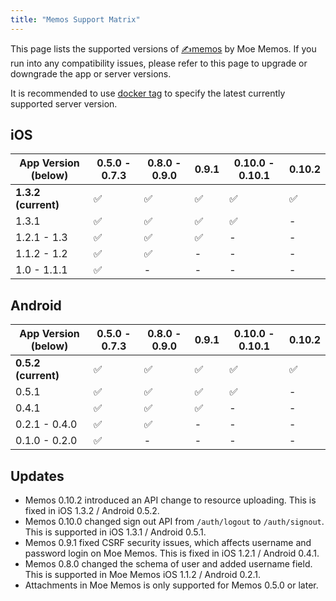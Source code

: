 ```yaml
---
title: "Memos Support Matrix"
---
```


This page lists the supported versions of [✍️memos](https://github.com/usememos/memos) by Moe Memos. If you run into any compatibility issues, please refer to this page to upgrade or downgrade the app or server versions.

It is recommended to use [docker tag](https://hub.docker.com/r/neosmemo/memos/tags) to specify the latest currently supported server version.

## iOS

| App Version (below) | 0.5.0 - 0.7.3 | 0.8.0 - 0.9.0 | 0.9.1 | 0.10.0 - 0.10.1 | 0.10.2 |
|--|--|--|--|--|--|
| **1.3.2 (current)** | ✅ | ✅ | ✅ | ✅ | ✅ |
| 1.3.1 | ✅ | ✅ | ✅ | ✅ | - |
| 1.2.1 - 1.3 | ✅ | ✅ | ✅ | - | - |
| 1.1.2 - 1.2 | ✅ | ✅ | - | - | - |
| 1.0 - 1.1.1 | ✅ | - | - | - | - |

## Android

| App Version (below) | 0.5.0 - 0.7.3 | 0.8.0 - 0.9.0 | 0.9.1 | 0.10.0 - 0.10.1 | 0.10.2 |
|--|--|--|--|--|--|
| **0.5.2 (current)** | ✅ | ✅ | ✅ | ✅ | ✅ |
| 0.5.1 | ✅ | ✅ | ✅ | ✅ | - |
| 0.4.1 | ✅ | ✅ | ✅ | - | - |
| 0.2.1 - 0.4.0 | ✅ | ✅ | - | - | - |
| 0.1.0 - 0.2.0 | ✅ | - | - | - | - |

## Updates

- Memos 0.10.2 introduced an API change to resource uploading. This is fixed in iOS 1.3.2 / Android 0.5.2.
- Memos 0.10.0 changed sign out API from `/auth/logout` to `/auth/signout`. This is supported in iOS 1.3.1 / Android 0.5.1.
- Memos 0.9.1 fixed CSRF security issues, which affects username and password login on Moe Memos. This is fixed in iOS 1.2.1 / Android 0.4.1.
- Memos 0.8.0 changed the schema of user and added username field. This is supported in Moe Memos iOS 1.1.2 / Android 0.2.1.
- Attachments in Moe Memos is only supported for Memos 0.5.0 or later.